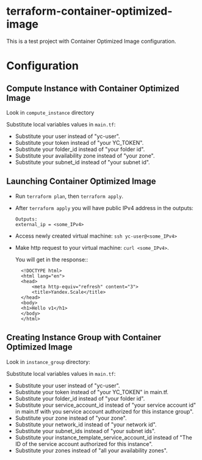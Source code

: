 # terraform-container-optimized-image

This is a test project with Container Optimized Image configuration.

# Configuration

## Compute Instance with Container Optimized Image 

Look in ```compute_instance``` directory

Substitute local variables values in ```main.tf```:

* Substitute your user instead of "yc-user".
* Substitute your token instead of "your YC_TOKEN".
* Substitute your folder_id instead of "your folder id".
* Substitute your availability  zone instead of "your zone".
* Substitute your subnet_id instead of "your subnet id".

## Launching Container Optimized Image
* Run ```terraform plan```, then ```terraform apply```.
* After ```terraform apply``` you will have public IPv4 address in the outputs:
   ```
   Outputs:
   external_ip = <some_IPv4>
    ```
* Access newly created virtual machine: ```ssh yc-user@<some_IPv4>```
* Make http request to your virtual machine: ```curl <some_IPv4>```.
 
  You will get in the response::
  ```
    <!DOCTYPE html>
    <html lang="en">
    <head>
        <meta http-equiv="refresh" content="3">
        <title>Yandex.Scale</title>
    </head>
    <body>
    <h1>Hello v1</h1>
    </body>
    </html>
  ```

## Creating Instance Group with Container Optimized Image

Look in ```instance_group``` directory:


Substitute local variables values in ```main.tf```:

* Substitute your user instead of "yc-user".
* Substitute your token instead of "your YC_TOKEN" in main.tf.
* Substitute your folder_id instead of "your folder id".
* Substitute your service_account_id instead of "your service account id" in main.tf with you service account authorized for this instance group".
* Substitute your zone instead of "your zone".
* Substitute your network_id instead of "your network id".
* Substitute your subnet_ids instead of "your subnet ids".
* Substitute your instance_template_service_account_id instead of "The ID of the service account authorized for this instance".
* Substitute your zones instead of "all your availability zones".
